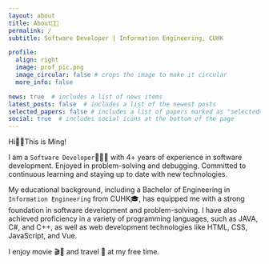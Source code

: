 ```yaml
---
layout: about
title: About👩🏻
permalink: /
subtitle: Software Developer | Information Engineering, CUHK

profile:
  align: right
  image: prof_pic.png
  image_circular: false # crops the image to make it circular
  more_info: false

news: true  # includes a list of news items
latest_posts: false  # includes a list of the newest posts
selected_papers: false # includes a list of papers marked as "selected={true}"
social: true  # includes social icons at the bottom of the page
---
```


Hi👋🏻This is Ming!

I am a `Software Developer`👩🏻‍💻 with 4+ years of experience in software development. Enjoyed in problem-solving and debugging. Committed to continuous learning and staying up to date with new technologies.

My educational background, including a Bachelor of Engineering in `Information Engineering` from CUHK🎓, has equipped me with a strong foundation in software development and problem-solving. I have also achieved proficiency in a variety of programming languages, such as JAVA, C#, and C++, as well as web development technologies like HTML, CSS, JavaScript, and Vue.

I enjoy movie 🎬🍿 and travel 🧳 at my free time.